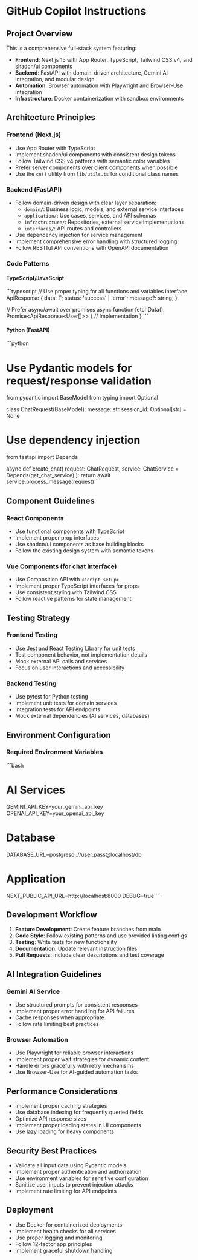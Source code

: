 # GitHub Copilot Instructions

## Project Overview

This is a comprehensive full-stack system featuring:
- **Frontend**: Next.js 15 with App Router, TypeScript, Tailwind CSS v4, and shadcn/ui components
- **Backend**: FastAPI with domain-driven architecture, Gemini AI integration, and modular design
- **Automation**: Browser automation with Playwright and Browser-Use integration
- **Infrastructure**: Docker containerization with sandbox environments

## Architecture Principles

### Frontend (Next.js)
- Use App Router with TypeScript
- Implement shadcn/ui components with consistent design tokens
- Follow Tailwind CSS v4 patterns with semantic color variables
- Prefer server components over client components when possible
- Use the `cn()` utility from `lib/utils.ts` for conditional class names

### Backend (FastAPI)
- Follow domain-driven design with clear layer separation:
  - `domain/`: Business logic, models, and external service interfaces
  - `application/`: Use cases, services, and API schemas
  - `infrastructure/`: Repositories, external service implementations
  - `interfaces/`: API routes and controllers
- Use dependency injection for service management
- Implement comprehensive error handling with structured logging
- Follow RESTful API conventions with OpenAPI documentation

### Code Patterns

#### TypeScript/JavaScript
\`\`\`typescript
// Use proper typing for all functions and variables
interface ApiResponse<T> {
  data: T;
  status: 'success' | 'error';
  message?: string;
}

// Prefer async/await over promises
async function fetchData(): Promise<ApiResponse<User[]>> {
  // Implementation
}
\`\`\`

#### Python (FastAPI)
\`\`\`python
# Use Pydantic models for request/response validation
from pydantic import BaseModel
from typing import Optional

class ChatRequest(BaseModel):
    message: str
    session_id: Optional[str] = None

# Use dependency injection
from fastapi import Depends

async def create_chat(
    request: ChatRequest,
    service: ChatService = Depends(get_chat_service)
):
    return await service.process_message(request)
\`\`\`

## Component Guidelines

### React Components
- Use functional components with TypeScript
- Implement proper prop interfaces
- Use shadcn/ui components as base building blocks
- Follow the existing design system with semantic tokens

### Vue Components (for chat interface)
- Use Composition API with `<script setup>`
- Implement proper TypeScript interfaces for props
- Use consistent styling with Tailwind CSS
- Follow reactive patterns for state management

## Testing Strategy

### Frontend Testing
- Use Jest and React Testing Library for unit tests
- Test component behavior, not implementation details
- Mock external API calls and services
- Focus on user interactions and accessibility

### Backend Testing
- Use pytest for Python testing
- Implement unit tests for domain services
- Integration tests for API endpoints
- Mock external dependencies (AI services, databases)

## Environment Configuration

### Required Environment Variables
\`\`\`bash
# AI Services
GEMINI_API_KEY=your_gemini_api_key
OPENAI_API_KEY=your_openai_api_key

# Database
DATABASE_URL=postgresql://user:pass@localhost/db

# Application
NEXT_PUBLIC_API_URL=http://localhost:8000
DEBUG=true
\`\`\`

## Development Workflow

1. **Feature Development**: Create feature branches from main
2. **Code Style**: Follow existing patterns and use provided linting configs
3. **Testing**: Write tests for new functionality
4. **Documentation**: Update relevant instruction files
5. **Pull Requests**: Include clear descriptions and test coverage

## AI Integration Guidelines

### Gemini AI Service
- Use structured prompts for consistent responses
- Implement proper error handling for API failures
- Cache responses when appropriate
- Follow rate limiting best practices

### Browser Automation
- Use Playwright for reliable browser interactions
- Implement proper wait strategies for dynamic content
- Handle errors gracefully with retry mechanisms
- Use Browser-Use for AI-guided automation tasks

## Performance Considerations

- Implement proper caching strategies
- Use database indexing for frequently queried fields
- Optimize API response sizes
- Implement proper loading states in UI components
- Use lazy loading for heavy components

## Security Best Practices

- Validate all input data using Pydantic models
- Implement proper authentication and authorization
- Use environment variables for sensitive configuration
- Sanitize user inputs to prevent injection attacks
- Implement rate limiting for API endpoints

## Deployment

- Use Docker for containerized deployments
- Implement health checks for all services
- Use proper logging and monitoring
- Follow 12-factor app principles
- Implement graceful shutdown handling

